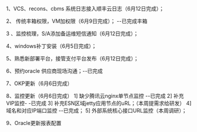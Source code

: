 



1、VCS、recons、cbms 系统日志接入顺丰云日志（6月12日完成）；

2、 传统丰箱权限，VM加权限（6月9日完成）；	--已完成丰箱

3 、监控梳理，S/A添加备运维短信通知（6月12日完成）；

4、windows补丁安装（6月5日完成）；

5、熟悉新部署平台，接管支付平台发布（6月12日完成）；

6、预约oracle 供应商现场沟通；--已完成

7、OKP更新（6月6日完成）

8、监控更新（6月6日完成）
1] 缺少腾讯云nginx单节点监控	--已完成
2] 补充VIP监控-	-已完成
3] 补充ESN区域jetty应用节点的uRL；（本周提需求给研发）
4] 域名和对应IP端口监控	--已完成； 
5] 外部系统核心接口URL监控（本周调研）；

9、Oracle更新报表配置





